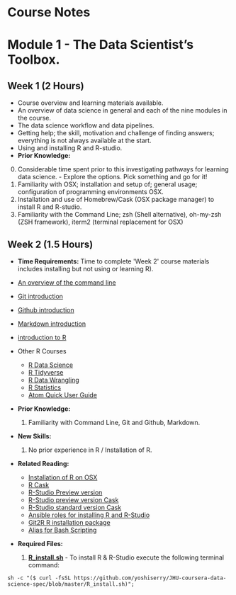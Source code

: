 # Course Notes

# Module 1 - The Data Scientist’s Toolbox.

## Week 1 (2 Hours)
* Course overview and learning materials available.
* An overview of data science in general and each of the nine modules in the course.
* The data science workflow and data pipelines.
* Getting help; the skill, motivation and challenge of finding answers; everything is not always available at the start.
* Using and installing R and R-studio.
* **Prior Knowledge:**
0. Considerable time spent prior to this investigating pathways for learning data science. - Explore the options. Pick something and go for it!
1. Familiarity with OSX; installation and setup of; general usage; configuration of programming environments OSX.
2. Installation and use of Homebrew/Cask (OSX package manager) to install R and R-studio.
3. Familiarity with the Command Line; zsh (Shell alternative), oh-my-zsh (ZSH framework), iterm2 (terminal replacement for OSX)

## Week 2 (1.5 Hours)
* **Time Requirements:** Time to complete 'Week 2' course materials includes installing but not using or learning R).
* [An overview of the command line](https://www.lynda.com/Mac-OS-X-10-6-tutorials/Unix-for-Mac-OS-X-Users/78546-2.html "Introduction to Unix/Terminal")
* [Git introduction](https://www.lynda.com/Git-tutorials/Git-Essential-Training/100222-2.html "Introduction to Git in Terminal")
* [Github introduction](https://www.lynda.com/Git-tutorials/Up-Running-Git-GitHub/409275-2.html "Introduction to collaboration on Github in Terminal")
* [Markdown introduction](https://www.lynda.com/Web-Development-tutorials/Up-Running-Markdown/438888-2.html "Introduction to markdown")
* [introduction to R](https://www.lynda.com/R-tutorials/Up-Running-R/120612-2.html  "Basic Introduction to R")
* Other R Courses
  - [R Data Science](https://www.lynda.com/R-tutorials/R-Data-Science-Lunchbreak-Lessons/651209-2.html)
  - [R Tidyverse](https://www.lynda.com/R-tutorials/Learning-R-Tidyverse/586672-2.html)
  - [R Data Wrangling](https://www.lynda.com/R-tutorials/Data-Wrangling-R/594442-2.html)
  - [R Statistics](https://www.lynda.com/R-tutorials/R-Statistics-Essential-Training/142447-2.html)
  - [Atom Quick User Guide](https://flight-manual.atom.io/using-atom/sections/github-package/)
* **Prior Knowledge:**
  1. Familiarity with Command Line, Git and Github, Markdown.

* **New Skills:**
  1. No prior experience in R / Installation of R.

* **Related Reading:**
  - [Installation of R on OSX](https://cran.r-project.org/bin/macosx/)
  - [R Cask](https://github.com/caskroom/homebrew-cask/blob/master/Casks/r-app.rb)
  - [R-Studio Preview version](https://www.rstudio.com/products/rstudio/download/preview/)
  - [R-Studio preview version Cask](https://github.com/caskroom/homebrew-versions/blob/master/Casks/rstudio-preview.rb)
  - [R-Studio standard version Cask](https://github.com/caskroom/homebrew-cask/blob/master/Casks/rstudio.rb)
  - [Ansible roles for installing R and R-Studio](https://github.com/hoir/ansible-role-osx-r)
  - [Git2R R installation package](https://github.com/ropensci/git2r)
  - [Alias for Bash Scripting](https://www.computerworld.com/article/2598087/linux/how-to-use-aliases-in-linux-shell-commands.html)

* **Required Files:**
  1. **[R_install.sh](https://github.com/yoshiserry/JHU-coursera-data-science-spec/blob/master/R_install.sh)** - To install R & R-Studio execute the following terminal command:
```
sh -c "($ curl -fsSL https://github.com/yoshiserry/JHU-coursera-data-science-spec/blob/master/R_install.sh)";
```
